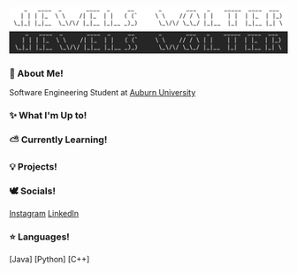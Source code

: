 ![Lightmode](https://github.com/jewelsw/jewelsw/blob/main/Screen%20Shot%202024-02-13%20at%204.27.07%20PM.png#gh-light-mode-only)
![Darkmode](https://github.com/jewelsw/jewelsw/blob/main/Screen%20Shot%202024-02-13%20at%204.28.27%20PM.png#gh-dark-mode-only)

### 🤍 About Me!
Software Engineering Student at [Auburn University](https://eng.auburn.edu/)

### ✨ What I'm Up to!

### ⛅️ Currently Learning!

### 💡 Projects!

### 🕊 Socials!
<!--
[![](<img src='https://github.com/jewelsw/jewelsw/blob/main/insta%20logo.webp' width='25'>)](https://www.instagram.com/jewels.wolter/])
-->

[Instagram](https://www.instagram.com/jewels.wolter/) [LinkedIn](https://www.linkedin.com/in/ella-wolter/) 

### ⭐️ Languages!
[Java] [Python] [C++] 
